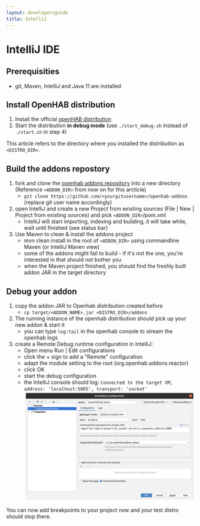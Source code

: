 ```yaml
---
layout: developersguide
title: IntelliJ
---
```


# IntelliJ IDE

## Prerequisities
  - git, Maven, IntelliJ and Java 11 are installed

## Install OpenHAB distribution
1. Install the official [openHAB distribution](https://www.openhab.org/download/)
1. Start the distribution **in debug mode** (use `./start_debug.sh` instead of `./start.sh` in step 4)

This article refers to the directory where you installed the distribution as `<DISTRO_DIR>`.

## Build the addons repostory
1. fork and clone the [openhab addons repository](http://www.github.com/openhab/openhab-addons) into a new directory (Reference `<ADDON_DIR>` from now on for this arcticle)
    - `git clone https://github.com/<yourgitusername>/openhab-addons`  (replace git user name accordingly)
1. open IntelliJ and create a new Project from existing sources (File | New | Project from existing sources) and pick `<ADDON_DIR>`/pom.xml
    - IntelliJ will start importing, indexing and building, it will take while, wait until finished (see status bar)
1. Use Maven to clean & install the addons project
    - mvn clean install in the root of `<ADDON_DIR>` using commandline Maven (or IntelliJ Maven view)
    - some of the addons might fail to build - if it's not the one, you're interested in that should not bother you
    - when the Maven project finished, you should find the freshly built addon JAR in the target directory

## Debug your addon
1. copy the addon JAR to Openhab distribution created before
    - `cp target/<ADDON_NAME>.jar <DISTRO_DIR>/addons`
1. The running instance of the openhab distribution should pick up your new addon & start it
    - you can type `log:tail` in the openhab console to stream the openhab logs
1. create a Remote Debug runtime configuration in IntelliJ:
    - Open menu Run | Edit configurations
    - click the + sign to add a "Remote" configuration
    - adapt the module setting to the root (org.openhab.addons.reactor)
    - click OK
    - start the debug configuration
    - the IntelliJ console should log: `Connected to the target VM, address: 'localhost:5005', transport: 'socket'`
![Remote Debug Run Configuration](images/ide_setup_intellij_debug_configuration.png)

You can now add breakpoints to your project now and your test distro should stop there.
